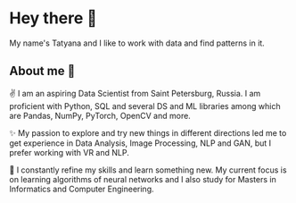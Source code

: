 # Hey there :wave:

My name's Tatyana and I like to work with data and find patterns in it. 

## About me :information_desk_person:

:v: I am an aspiring Data Scientist from Saint Petersburg, Russia. I am proficient with Python, SQL and several DS and ML libraries among which are Pandas, NumPy, PyTorch, OpenCV and more.

✨ My passion to explore and try new things in different directions led me to get experience in Data Analysis, Image Processing, NLP and GAN, but I prefer working with VR and NLP. 

:eyes: I constantly refine my skills and learn something new. My current focus is on learning algorithms of neural networks and I also study for Masters in Informatics and Computer Engineering.







<!--
**tstrizhakova/tstrizhakova** is a ✨ _special_ ✨ repository because its `README.md` (this file) appears on your GitHub profile.

Here are some ideas to get you started:

- 🔭 I’m currently working on ...
- 🌱 I’m currently learning ...
- 👯 I’m looking to collaborate on ...
- 🤔 I’m looking for help with ...
- 💬 Ask me about ...
- 📫 How to reach me: ...
- 😄 Pronouns: ...
- ⚡ Fun fact: ...
-->
